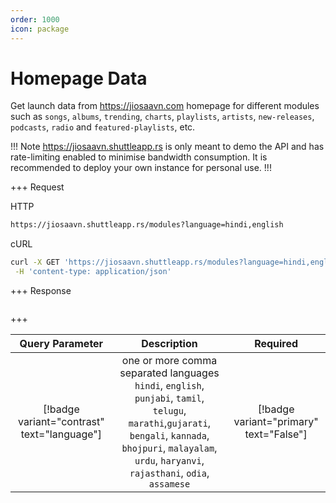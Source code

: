 ```yaml
---
order: 1000
icon: package
---
```


# Homepage Data

Get launch data from <https://jiosaavn.com> homepage for different modules such as `songs`, `albums`, `trending`, `charts`, `playlists`, `artists`, `new-releases`, `podcasts`, `radio` and `featured-playlists`, etc.

!!! Note
<https://jiosaavn.shuttleapp.rs> is only meant to demo the API and has rate-limiting enabled to minimise bandwidth consumption.
It is recommended to deploy your own instance for personal use.
!!!

+++ Request

HTTP

```sh
https://jiosaavn.shuttleapp.rs/modules?language=hindi,english
```

cURL

```bash
curl -X GET 'https://jiosaavn.shuttleapp.rs/modules?language=hindi,english' \
 -H 'content-type: application/json'
```

+++ Response

```json

```

+++

|           **Query** **Parameter**           |                                                                                                    **Description**                                                                                                    |              **Required**               |
| :-----------------------------------------: | :-------------------------------------------------------------------------------------------------------------------------------------------------------------------------------------------------------------------: | :-------------------------------------: |
| [!badge variant="contrast" text="language"] | one or more comma separated languages</br>`hindi`, `english`, `punjabi`, `tamil`, `telugu`, `marathi`,`gujarati`, `bengali`, `kannada`, `bhojpuri`, `malayalam`, `urdu`, `haryanvi`, `rajasthani`, `odia`, `assamese` | [!badge variant="primary" text="False"] |
